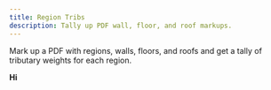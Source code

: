 ```yaml
---
title: Region Tribs
description: Tally up PDF wall, floor, and roof markups.
---
```


Mark up a PDF with regions, walls, floors, and roofs and get a tally of tributary weights for each region.

<b>Hi</b>
